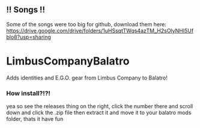 ## !! Songs !!
Some of the songs were too big for github, download them here: https://drive.google.com/drive/folders/1uHSsqtTWqs4azTM_H2sOlyNHI5Ufblo8?usp=sharing
# LimbusCompanyBalatro
Adds identities and E.G.O. gear from Limbus Company to Balatro!

### How install?!?!
yea so see the releases thing on the right, click the number there and scroll down and click the .zip file then extract it and move it to your balatro mods folder, thats it have fun
